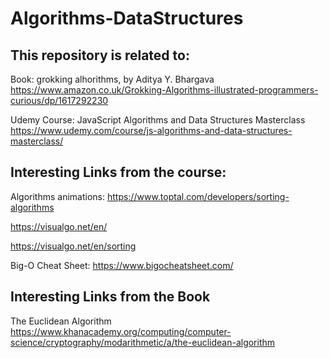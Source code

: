 # Algorithms-DataStructures


## This repository is related to:

Book: grokking alhorithms, by Aditya Y. Bhargava
https://www.amazon.co.uk/Grokking-Algorithms-illustrated-programmers-curious/dp/1617292230

Udemy Course: JavaScript Algorithms and Data Structures Masterclass
https://www.udemy.com/course/js-algorithms-and-data-structures-masterclass/



## Interesting Links from the course:

Algorithms animations:
https://www.toptal.com/developers/sorting-algorithms

https://visualgo.net/en/

https://visualgo.net/en/sorting

Big-O Cheat Sheet:
https://www.bigocheatsheet.com/


## Interesting Links from the Book
The Euclidean Algorithm https://www.khanacademy.org/computing/computer-science/cryptography/modarithmetic/a/the-euclidean-algorithm
